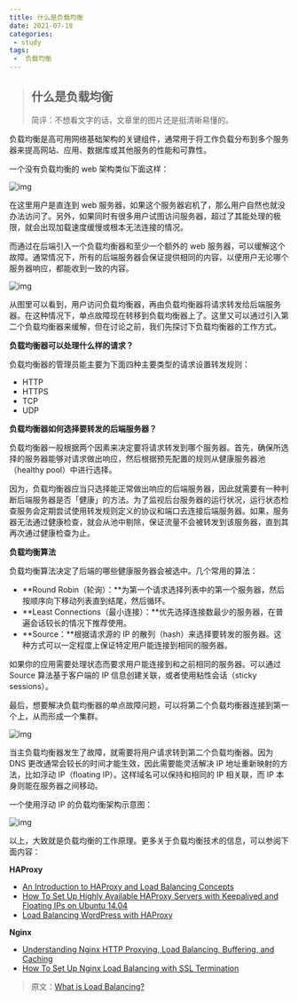 ```yaml
---
title: 什么是负载均衡
date: 2021-07-18
categories:
 - study
tags:
 -  负载均衡
---
```

> ##  什么是负载均衡
>
> 简评：不想看文字的话，文章里的图片还是挺清晰易懂的。

负载均衡是高可用网络基础架构的关键组件，通常用于将工作负载分布到多个服务器来提高网站、应用、数据库或其他服务的性能和可靠性。

一个没有负载均衡的 web 架构类似下面这样：

![img](https://pic3.zhimg.com/80/v2-6a7f624cd5e776a6b0b05a051e65666e_1440w.jpg)

在这里用户是直连到 web 服务器，如果这个服务器宕机了，那么用户自然也就没办法访问了。另外，如果同时有很多用户试图访问服务器，超过了其能处理的极限，就会出现加载速度缓慢或根本无法连接的情况。

而通过在后端引入一个负载均衡器和至少一个额外的 web 服务器，可以缓解这个故障。通常情况下，所有的后端服务器会保证提供相同的内容，以便用户无论哪个服务器响应，都能收到一致的内容。

![img](https://pic3.zhimg.com/80/v2-6aa2607e04cc9d2f0d448f9fa80b2ae2_1440w.jpg)

从图里可以看到，用户访问负载均衡器，再由负载均衡器将请求转发给后端服务器。在这种情况下，单点故障现在转移到负载均衡器上了。这里又可以通过引入第二个负载均衡器来缓解，但在讨论之前，我们先探讨下负载均衡器的工作方式。

**负载均衡器可以处理什么样的请求？**

负载均衡器的管理员能主要为下面四种主要类型的请求设置转发规则：

- HTTP
- HTTPS
- TCP
- UDP

**负载均衡器如何选择要转发的后端服务器？**

负载均衡器一般根据两个因素来决定要将请求转发到哪个服务器。首先，确保所选择的服务器能够对请求做出响应，然后根据预先配置的规则从健康服务器池（healthy pool）中进行选择。

因为，负载均衡器应当只选择能正常做出响应的后端服务器，因此就需要有一种判断后端服务器是否「健康」的方法。为了监视后台服务器的运行状况，运行状态检查服务会定期尝试使用转发规则定义的协议和端口去连接后端服务器。如果，服务器无法通过健康检查，就会从池中剔除，保证流量不会被转发到该服务器，直到其再次通过健康检查为止。

**负载均衡算法**

负载均衡算法决定了后端的哪些健康服务器会被选中。几个常用的算法：

- **Round Robin（轮询）：**为第一个请求选择列表中的第一个服务器，然后按顺序向下移动列表直到结尾，然后循环。
- **Least Connections（最小连接）：**优先选择连接数最少的服务器，在普遍会话较长的情况下推荐使用。
- **Source：**根据请求源的 IP 的散列（hash）来选择要转发的服务器。这种方式可以一定程度上保证特定用户能连接到相同的服务器。

如果你的应用需要处理状态而要求用户能连接到和之前相同的服务器。可以通过 Source 算法基于客户端的 IP 信息创建关联，或者使用粘性会话（sticky sessions）。

最后，想要解决负载均衡器的单点故障问题，可以将第二个负载均衡器连接到第一个上，从而形成一个集群。

![img](https://pic2.zhimg.com/80/v2-b3e69e976b5577457fcefc58f941fb8d_1440w.jpg)

当主负载均衡器发生了故障，就需要将用户请求转到第二个负载均衡器。因为 DNS 更改通常会较长的时间才能生效，因此需要能灵活解决 IP 地址重新映射的方法，比如浮动 IP（floating IP）。这样域名可以保持和相同的 IP 相关联，而 IP 本身则能在服务器之间移动。

一个使用浮动 IP 的负载均衡架构示意图：

![img](https://pic3.zhimg.com/v2-3661c2082103036ecb23a3f29be740be_b.jpg)

以上，大致就是负载均衡的工作原理。更多关于负载均衡技术的信息，可以参阅下面内容：

**HAProxy**

- [An Introduction to HAProxy and Load Balancing Concepts](https://link.zhihu.com/?target=https%3A//www.digitalocean.com/community/tutorials/an-introduction-to-haproxy-and-load-balancing-concepts)
- [How To Set Up Highly Available HAProxy Servers with Keepalived and Floating IPs on Ubuntu 14.04](https://link.zhihu.com/?target=https%3A//www.digitalocean.com/community/tutorials/how-to-set-up-highly-available-haproxy-servers-with-keepalived-and-floating-ips-on-ubuntu-14-04)
- [Load Balancing WordPress with HAProxy](https://link.zhihu.com/?target=https%3A//www.digitalocean.com/community/tutorial_series/load-balancing-wordpress-with-haproxy)

**Nginx**

- [Understanding Nginx HTTP Proxying, Load Balancing, Buffering, and Caching](https://link.zhihu.com/?target=https%3A//www.digitalocean.com/community/tutorials/understanding-nginx-http-proxying-load-balancing-buffering-and-caching)
- [How To Set Up Nginx Load Balancing with SSL Termination](https://link.zhihu.com/?target=https%3A//www.digitalocean.com/community/tutorials/how-to-set-up-nginx-load-balancing-with-ssl-termination)

> 原文：[What is Load Balancing?](https://link.zhihu.com/?target=https%3A//www.digitalocean.com/community/tutorials/what-is-load-balancing)